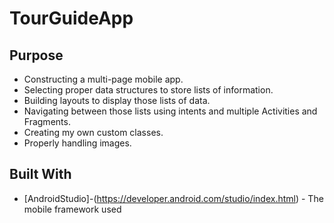 # TourGuideApp


## Purpose

* Constructing a multi-page mobile app.
* Selecting proper data structures to store lists of information.
* Building layouts to display those lists of data.
* Navigating between those lists using intents and multiple Activities and Fragments.
* Creating my own custom classes.
* Properly handling images.



## Built With
* [AndroidStudio]-(https://developer.android.com/studio/index.html) - The mobile framework used
